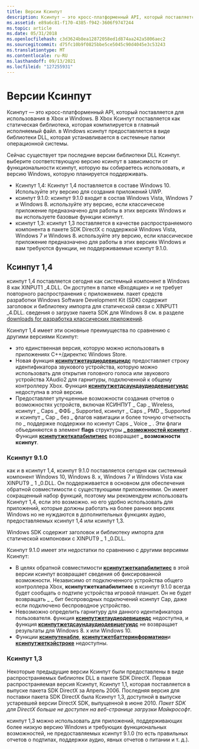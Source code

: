 ```yaml
---
title: Версии Ксинпут
description: Ксинпут — это кросс-платформенный API, который поставляется для использования в Xbox и Windows.
ms.assetid: e89a6c81-f170-4385-f942-3606f9747244
ms.topic: article
ms.date: 05/31/2018
ms.openlocfilehash: c3d3624b8ea12872058ed1d874aa242a5806aec2
ms.sourcegitcommit: d75fc10b9f0825bbe5ce5045c90d4045e3c53243
ms.translationtype: MT
ms.contentlocale: ru-RU
ms.lasthandoff: 09/13/2021
ms.locfileid: "127255931"
---
```

# <a name="xinput-versions"></a>Версии Ксинпут

Ксинпут — это кросс-платформенный API, который поставляется для использования в Xbox и Windows. В Xbox Ксинпут поставляется как статическая библиотека, которая компилируется в главный исполняемый файл. в Windows ксинпут предоставляется в виде библиотеки DLL, которая устанавливается в системные папки операционной системы.

Сейчас существует три последние версии библиотеки DLL Ксинпут. выберите соответствующую версию ксинпут в зависимости от функциональности ксинпут, которую вы собираетесь использовать, и версию Windows, которую планируется поддерживать.

- Ксинпут 1,4: Ксинпут 1,4 поставляется в составе Windows 10. Используйте эту версию для создания приложений UWP.
- ксинпут 9.1.0: ксинпут 9.1.0 входит в состав Windows Vista, Windows 7 и Windows 8. используйте эту версию, если классическое приложение предназначено для работы в этих версиях Windows и вы используете базовые функции ксинпут.
- ксинпут 1,3: ксинпут 1,3 поставляется в качестве распространяемого компонента в пакете SDK DirectX с поддержкой Windows Vista, Windows 7 и Windows 8. используйте эту версию, если классическое приложение предназначено для работы в этих версиях Windows и вам требуются функции, не поддерживаемые ксинпут 9.1.0.

## <a name="xinput-14"></a>Ксинпут 1,4

ксинпут 1,4 поставляется сегодня как системный компонент в Windows 8 как XINPUT1 \_4.DLL. Он доступен в папке «Входящие» и не требует повторного распространения с приложением. пакет средств разработки Windows Software Development Kit (SDK) содержит заголовок и библиотеку импорта для статической связи с XINPUT1 \_4.DLL. сведения о загрузке пакета SDK для Windows 8 см. в разделе [downloads for разработка классических приложений](https://developer.microsoft.com/windows/downloads/).

Ксинпут 1,4 имеет эти основные преимущества по сравнению с другими версиями Ксинпут:

-   это единственная версия, которую можно использовать в приложениях C++/директкс Windows Store.
-   Новая функция [**ксинпутжетаудиодевицеидс**](/windows/desktop/api/XInput/nf-xinput-xinputgetaudiodeviceids) предоставляет строку идентификатора звукового устройства, которую можно использовать для открытия головного голоса или звукового устройства XAudio2 для гарнитуры, подключенной к общему контроллеру Xbox. Функция [**ксинпутжетдсаундаудиодевицегуидс**](/windows/desktop/api/XInput/nf-xinput-xinputgetdsoundaudiodeviceguids) недоступна в этой версии.
-   Предоставляет улучшенные возможности создания отчетов о возможностях устройств, включая КСИНПУТ \_ Cap \_ Wireless, ксинпут \_ Caps \_ ФФБ \_ Supported, ксинпут \_ Caps \_ PMD \_ Supported и ксинпут \_ Cap \_ без \_ флагов навигации и более точную отчетность по \_ поддержке поддержки по ксинпут Caps \_ Voice \_ . Эти флаги объединяются в элемент **flags** структуры [**\_ возможностей ксинпут**](/windows/desktop/api/XInput/ns-xinput-xinput_capabilities) . Функция [**ксинпутжеткапабилитиес**](/windows/desktop/api/XInput/nf-xinput-xinputgetcapabilities) возвращает **\_ возможности ксинпут**.

### <a name="xinput-910"></a>Ксинпут 9.1.0

как и в ксинпут 1,4, ксинпут 9.1.0 поставляется сегодня как системный компонент Windows 10, Windows 8. x, Windows 7 и Windows Vista как XINPUT9 \_ 1 \_0.DLL. Он поддерживается в основном для обеспечения обратной совместимости с существующими приложениями. Он имеет сокращенный набор функций, поэтому мы рекомендуем использовать Ксинпут 1,4, если это возможно. но его удобно использовать для приложений, которые должны работать на более ранних версиях Windows но не нуждаются в дополнительных функциях аудио, предоставляемых ксинпут 1,4 или ксинпут 1,3.

Windows SDK содержит заголовок и библиотеку импорта для статической компоновки с XINPUT9 \_ 1 \_0.DLL.

Ксинпут 9.1.0 имеет эти недостатки по сравнению с другими версиями Ксинпут:

-   В целях обратной совместимости [**ксинпутжеткапабилитиес**](/windows/desktop/api/XInput/nf-xinput-xinputgetcapabilities) в этой версии ксинпут возвращает сведения об фиксированной возможности. Независимо от подключенного устройства общего контроллера Xbox, **ксинпутжеткапабилитиес** в ксинпут 9.1.0 всегда будет сообщать о подтипе устройства игровой планшет. Он не будет возвращать \_ \_ бит беспроводных подключений ксинпут Cap, даже если подключено беспроводное устройство.
-   Невозможно определить гарнитуру для данного идентификатора пользователя. функция [**ксинпутжетаудиодевицеидс**](/windows/desktop/api/XInput/nf-xinput-xinputgetaudiodeviceids) недоступна, и функция [**ксинпутжетдсаундаудиодевицегуидс**](/windows/desktop/api/XInput/nf-xinput-xinputgetdsoundaudiodeviceguids) не возвращает результаты для Windows 8. x или Windows 10.
-   Функции [**ксинпутенабле**](/windows/desktop/api/XInput/nf-xinput-xinputenable), [**ксинпутжетбаттеринформатион**](/windows/desktop/api/XInput/nf-xinput-xinputgetbatteryinformation)и [**ксинпутжеткэйстроке**](/windows/desktop/api/XInput/nf-xinput-xinputgetkeystroke) недоступны.

### <a name="xinput-13"></a>Ксинпут 1,3

Некоторые предыдущие версии Ксинпут были предоставлены в виде распространяемых библиотек DLL в пакете SDK DirectX. Первая распространяемая версия Ксинпут, Ксинпут 1,1, которая поставляется в выпуске пакета SDK DirectX за Апрель 2006. Последняя версия для поставки пакета SDK DirectX была Ксинпут 1,3, доступной в выпуске устаревшей версии DirectX SDK, выпущенной в июне 2010. *Пакет SDK для DirectX больше не доступен на веб-странице загрузки Майкрософт*.

ксинпут 1,3 можно использовать для приложений, поддерживающих более низкую версию Windows и требующих функциональных возможностей, не предоставляемых ксинпут 9.1.0 (то есть правильных отчетов о подтипах, поддержки аудио, явных отчетов о питании и т. д.).
